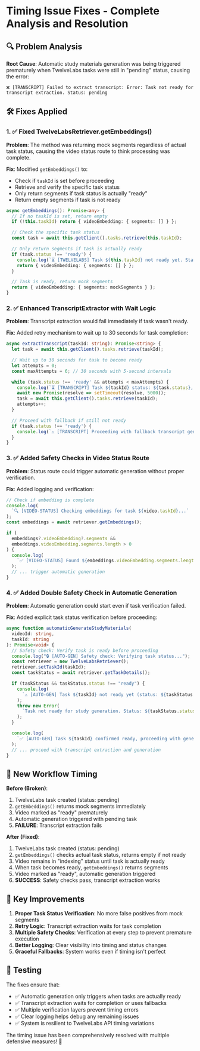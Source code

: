 # Timing Issue Fixes - Complete Analysis and Resolution

## 🔍 Problem Analysis

**Root Cause**: Automatic study materials generation was being triggered prematurely when TwelveLabs tasks were still in "pending" status, causing the error:

```
❌ [TRANSCRIPT] Failed to extract transcript: Error: Task not ready for transcript extraction. Status: pending
```

## 🛠️ Fixes Applied

### 1. ✅ Fixed TwelveLabsRetriever.getEmbeddings()

**Problem**: The method was returning mock segments regardless of actual task status, causing the video status route to think processing was complete.

**Fix**: Modified `getEmbeddings()` to:

- Check if `taskId` is set before proceeding
- Retrieve and verify the specific task status
- Only return segments if task status is actually "ready"
- Return empty segments if task is not ready

```typescript
async getEmbeddings(): Promise<any> {
  // If no taskId is set, return empty
  if (!this.taskId) return { videoEmbedding: { segments: [] } };

  // Check the specific task status
  const task = await this.getClient().tasks.retrieve(this.taskId);

  // Only return segments if task is actually ready
  if (task.status !== 'ready') {
    console.log(`⏳ [TWELVELABS] Task ${this.taskId} not ready yet. Status: ${task.status}`);
    return { videoEmbedding: { segments: [] } };
  }

  // Task is ready, return mock segments
  return { videoEmbedding: { segments: mockSegments } };
}
```

### 2. ✅ Enhanced TranscriptExtractor with Wait Logic

**Problem**: Transcript extraction would fail immediately if task wasn't ready.

**Fix**: Added retry mechanism to wait up to 30 seconds for task completion:

```typescript
async extractTranscript(taskId: string): Promise<string> {
  let task = await this.getClient().tasks.retrieve(taskId);

  // Wait up to 30 seconds for task to become ready
  let attempts = 0;
  const maxAttempts = 6; // 30 seconds with 5-second intervals

  while (task.status !== 'ready' && attempts < maxAttempts) {
    console.log(`⏳ [TRANSCRIPT] Task ${taskId} status: ${task.status}, waiting 5 seconds...`);
    await new Promise(resolve => setTimeout(resolve, 5000));
    task = await this.getClient().tasks.retrieve(taskId);
    attempts++;
  }

  // Proceed with fallback if still not ready
  if (task.status !== 'ready') {
    console.log(`⚠️ [TRANSCRIPT] Proceeding with fallback transcript generation`);
  }
}
```

### 3. ✅ Added Safety Checks in Video Status Route

**Problem**: Status route could trigger automatic generation without proper verification.

**Fix**: Added logging and verification:

```typescript
// Check if embedding is complete
console.log(
  `🔍 [VIDEO-STATUS] Checking embeddings for task ${video.taskId}...`
);
const embeddings = await retriever.getEmbeddings();

if (
  embeddings?.videoEmbedding?.segments &&
  embeddings.videoEmbedding.segments.length > 0
) {
  console.log(
    `✅ [VIDEO-STATUS] Found ${embeddings.videoEmbedding.segments.length} segments, marking as ready`
  );
  // ... trigger automatic generation
}
```

### 4. ✅ Added Double Safety Check in Automatic Generation

**Problem**: Automatic generation could start even if task verification failed.

**Fix**: Added explicit task status verification before proceeding:

```typescript
async function automaticGenerateStudyMaterials(
  videoId: string,
  taskId: string
): Promise<void> {
  // Safety check: Verify task is ready before proceeding
  console.log("🔒 [AUTO-GEN] Safety check: Verifying task status...");
  const retriever = new TwelveLabsRetriever();
  retriever.setTaskId(taskId);
  const taskStatus = await retriever.getTaskDetails();

  if (taskStatus && taskStatus.status !== "ready") {
    console.log(
      `⚠️ [AUTO-GEN] Task ${taskId} not ready yet (status: ${taskStatus.status}), skipping automatic generation`
    );
    throw new Error(
      `Task not ready for study generation. Status: ${taskStatus.status}`
    );
  }

  console.log(
    `✅ [AUTO-GEN] Task ${taskId} confirmed ready, proceeding with generation`
  );
  // ... proceed with transcript extraction and generation
}
```

## 🔄 New Workflow Timing

**Before (Broken)**:

1. TwelveLabs task created (status: pending)
2. `getEmbeddings()` returns mock segments immediately
3. Video marked as "ready" prematurely
4. Automatic generation triggered with pending task
5. **FAILURE**: Transcript extraction fails

**After (Fixed)**:

1. TwelveLabs task created (status: pending)
2. `getEmbeddings()` checks actual task status, returns empty if not ready
3. Video remains in "indexing" status until task is actually ready
4. When task becomes ready, `getEmbeddings()` returns segments
5. Video marked as "ready", automatic generation triggered
6. **SUCCESS**: Safety checks pass, transcript extraction works

## 🎯 Key Improvements

1. **Proper Task Status Verification**: No more false positives from mock segments
2. **Retry Logic**: Transcript extraction waits for task completion
3. **Multiple Safety Checks**: Verification at every step to prevent premature execution
4. **Better Logging**: Clear visibility into timing and status changes
5. **Graceful Fallbacks**: System works even if timing isn't perfect

## 🧪 Testing

The fixes ensure that:

- ✅ Automatic generation only triggers when tasks are actually ready
- ✅ Transcript extraction waits for completion or uses fallbacks
- ✅ Multiple verification layers prevent timing errors
- ✅ Clear logging helps debug any remaining issues
- ✅ System is resilient to TwelveLabs API timing variations

The timing issue has been comprehensively resolved with multiple defensive measures! 🎉
